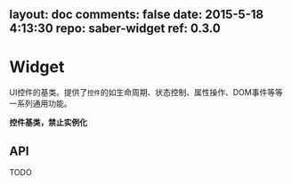 layout: doc
comments: false
date: 2015-5-18 4:13:30
repo: saber-widget
ref: 0.3.0
---

# Widget

UI控件的基类。提供了`控件`的如生命周期、状态控制、属性操作、DOM事件等等一系列通用功能。

**控件基类，禁止实例化**

## API

TODO

